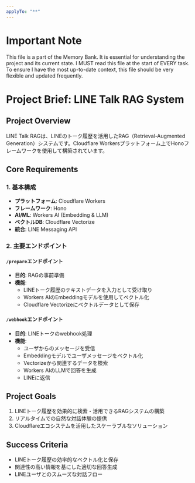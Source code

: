 ```yaml
---
applyTo: "**"
---
```

# Important Note
This file is a part of the Memory Bank. It is essential for understanding the project and its current state. I MUST read this file at the start of EVERY task.
To ensure I have the most up-to-date context, this file should be very flexible and updated frequently.

# Project Brief: LINE Talk RAG System

## Project Overview
LINE Talk RAGは、LINEのトーク履歴を活用したRAG（Retrieval-Augmented Generation）システムです。Cloudflare Workersプラットフォーム上でHonoフレームワークを使用して構築されています。

## Core Requirements

### 1. 基本構成
- **プラットフォーム**: Cloudflare Workers
- **フレームワーク**: Hono
- **AI/ML**: Workers AI (Embedding & LLM)
- **ベクトルDB**: Cloudflare Vectorize
- **統合**: LINE Messaging API

### 2. 主要エンドポイント

#### `/prepare`エンドポイント
- **目的**: RAGの事前準備
- **機能**: 
  - LINEトーク履歴のテキストデータを入力として受け取り
  - Workers AIのEmbeddingモデルを使用してベクトル化
  - Cloudflare Vectorizeにベクトルデータとして保存

#### `/webhook`エンドポイント
- **目的**: LINEトークのwebhook処理
- **機能**:
  - ユーザからのメッセージを受信
  - Embeddingモデルでユーザメッセージをベクトル化
  - Vectorizeから関連するデータを検索
  - Workers AIのLLMで回答を生成
  - LINEに返信

## Project Goals
1. LINEトーク履歴を効果的に検索・活用できるRAGシステムの構築
2. リアルタイムでの自然な対話体験の提供
3. Cloudflareエコシステムを活用したスケーラブルなソリューション

## Success Criteria
- LINEトーク履歴の効率的なベクトル化と保存
- 関連性の高い情報を基にした適切な回答生成
- LINEユーザとのスムーズな対話フロー
